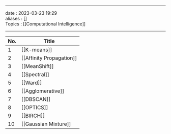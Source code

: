 ___
date : 2023-03-23 19:29<br>
aliases : []<br>
Topics : [[Computational Intelligence]] 
___

| No. | Title                    |
| --- | ------------------------ |
| 1   | [[K-means]]              |
| 2   | [[Affinity Propagation]] |
| 3   | [[MeanShift]]            |
| 4   | [[Spectral]]             |
| 5   | [[Ward]]                 |
| 6   | [[Agglomerative]]        |
| 7   | [[DBSCAN]]               |
| 8   | [[OPTICS]]               |
| 9   | [[BIRCH]]                |
| 10  | [[Gaussian Mixture]]     |

